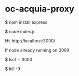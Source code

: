 # oc-acquia-proxy

$ npm install express

$ node index.js

Hit http://localhost:3000/


If node already running on 3000

$ lsof -i:3000

$ kill -9 <pid>
